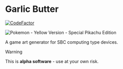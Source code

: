 # Garlic Butter

[![CodeFactor](https://www.codefactor.io/repository/github/soup-bowl/garlic-butter/badge)](https://www.codefactor.io/repository/github/soup-bowl/garlic-butter)

![Pokemon - Yellow Version - Special Pikachu Edition](https://github.com/soup-bowl/garlic-butter/assets/11209477/d83f8a6f-1d6c-4e62-9b20-45050e35d904)

A game art generator for SBC computing type devices.

> [!WARNING]  
> This is **alpha software** - use at your own risk.
